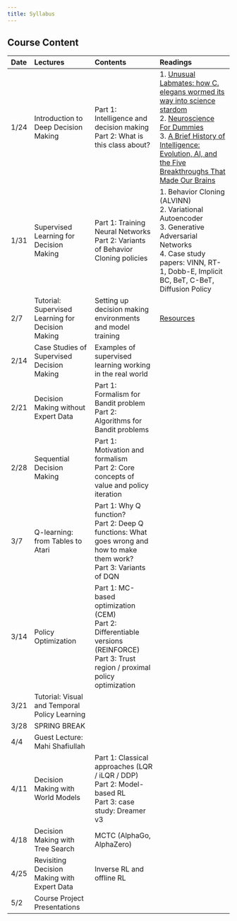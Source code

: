 ```yaml
---
title: Syllabus
---
```

## Course Content

| Date | Lectures | Contents | Readings |
| :--- | :---     | :---     | :---     |
| 1/24 | Introduction to Deep Decision Making               | Part 1: Intelligence and decision making <br/> Part 2: What is this class about?                                                               | 1. [Unusual Labmates: how C. elegans wormed its way into science stardom](https://wi.mit.edu/unusual-labmates-how-c-elegans-wormed-its-way-science-stardom)  <br/> 2. [Neuroscience For Dummies](https://www.dummies.com/book/academics-the-arts/science/neuroscience/neuroscience-for-dummies-2nd-edition-282419/) <br/> 3. [A Brief History of Intelligence: Evolution, AI, and the Five Breakthroughs That Made Our Brains](https://www.amazon.com/Brief-History-Intelligence-Humans-Breakthroughs/dp/0063286343) |
| 1/31 | Supervised Learning for Decision Making            | Part 1: Training Neural Networks <br/> Part 2: Variants of Behavior Cloning policies                                                       | 1. Behavior Cloning (ALVINN) <br/> 2. Variational Autoencoder <br/> 3. Generative Adversarial Networks <br/> 4. Case study papers: VINN, RT-1, Dobb-E, Implicit BC, BeT, C-BeT, Diffusion Policy|
| 2/7  | Tutorial: Supervised Learning for Decision Making | Setting up decision making environments and model training                                                                            |   [Resources](https://drive.google.com/drive/folders/1izZY_IQr6vZY-EhP0avbH2nNxc2wXxA-?usp=sharing)                                                                                                                                                                               |
| 2/14 | Case Studies of Supervised Decision Making         | Examples of supervised learning working in the real world                                                                             |                                                                                                                                                                                  |
| 2/21 | Decision Making without Expert Data                | Part 1: Formalism for Bandit problem <br/> Part 2: Algorithms for Bandit problems                                                          |                                                                                                                                                                                  |
| 2/28 | Sequential Decision Making                         | Part 1: Motivation and formalism <br/> Part 2: Core concepts of value and policy iteration                                                 |                                                                                                                                                                                  |
| 3/7  | Q-learning: from Tables to Atari                   | Part 1: Why Q function? <br/> Part 2: Deep Q functions: What goes wrong and how to make them work? <br/> Part 3: Variants of DQN                |                                                                                                                                                                                  |
| 3/14 | Policy Optimization                                | Part 1: MC-based optimization (CEM) <br/> Part 2: Differentiable versions (REINFORCE) <br/> Part 3: Trust region / proximal policy optimization |                                                                                                                                                                                  |
| 3/21 | Tutorial: Visual and Temporal Policy Learning     |                                                                                                                                       |                                                                                                                                                                                  |
| 3/28 | SPRING BREAK                                       |                                                                                                                                       |                                                                                                                                                                                  |
| 4/4  | Guest Lecture: Mahi Shafiullah                    |                                                                                                                                       |                                                                                                                                                                                  |
| 4/11 | Decision Making with World Models                  | Part 1: Classical approaches (LQR / iLQR / DDP) <br/> Part 2: Model-based RL <br/> Part 3: case study: Dreamer v3                               |                                                                                                                                                                                  |
| 4/18 | Decision Making with Tree Search                   | MCTC (AlphaGo, AlphaZero)                                                                                                             |                                                                                                                                                                                  |
| 4/25 | Revisiting Decision Making with Expert Data        | Inverse RL and offline RL                                                                                                             |                                                                                                                                                                                  |
| 5/2  | Course Project Presentations                       |                                                                                                                                       |                                                                                                                                                                                  |
